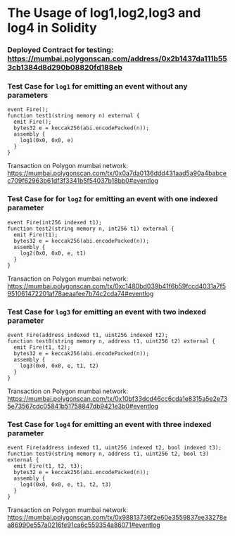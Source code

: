 # The Usage of log1,log2,log3 and log4 in Solidity

### Deployed Contract for testing: https://mumbai.polygonscan.com/address/0x2b1437da111b553cb1384d8d290b08820fd188eb

### Test Case for `log1` for emitting an event without any parameters
```	
event Fire();
function test1(string memory n) external { 
  emit Fire();
  bytes32 e = keccak256(abi.encodePacked(n)); 
  assembly {   
    log1(0x0, 0x0, e)    
  }
}
```
Transaction on Polygon mumbai network: https://mumbai.polygonscan.com/tx/0x0a7da0136ddd431aad5a90a4babcec709f62963b61df3f3341b5f54037b18bb0#eventlog

### Test Case for for `log2` for emitting an event with one indexed parameter
```	
event Fire(int256 indexed t1);
function test2(string memory n, int256 t1) external {  
  emit Fire(t1);
  bytes32 e = keccak256(abi.encodePacked(n)); 
  assembly {   
    log2(0x0, 0x0, e, t1)    
  }
}
```
Transaction on Polygon mumbai network: https://mumbai.polygonscan.com/tx/0xc1480bd039b41f6b59fccd4031a7f5951061472201af78aeaafee7b74c2cda74#eventlog

### Test Case for `log3` for emitting an event with two indexed parameter
```	
event Fire(address indexed t1, uint256 indexed t2);
function test8(string memory n, address t1, uint256 t2) external { 
  emit Fire(t1, t2);
  bytes32 e = keccak256(abi.encodePacked(n));  
  assembly {   
    log3(0x0, 0x0, e, t1, t2)    
  }
}
```
Transaction on Polygon mumbai network: https://mumbai.polygonscan.com/tx/0x10bf33dcd46cc6cda1e8315a5e2e735e73567cdc05841b51758847db9421e3b0#eventlog


### Test Case for `log4` for emitting an event with three indexed parameter
```	
event Fire(address indexed t1, uint256 indexed t2, bool indexed t3);
function test9(string memory n, address t1, uint256 t2, bool t3) external { 
  emit Fire(t1, t2, t3);
  bytes32 e = keccak256(abi.encodePacked(n));  
  assembly {   
    log4(0x0, 0x0, e, t1, t2, t3)    
  }
} 
```
Transaction on Polygon mumbai network: https://mumbai.polygonscan.com/tx/0x98813736f2e60e3559837ee33278ea86990e557a0216fe91ca6c559354a86071#eventlog

